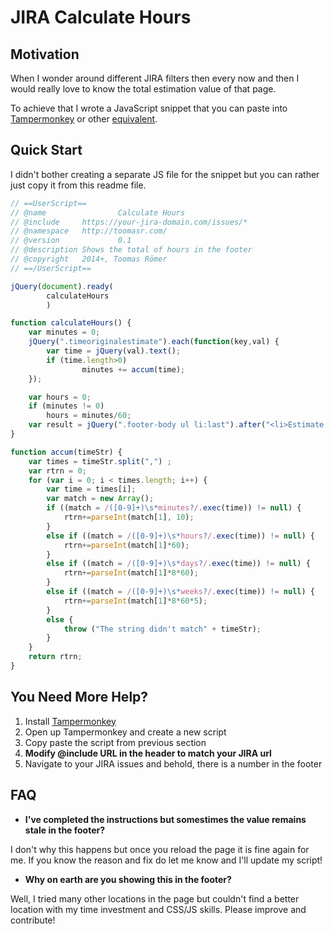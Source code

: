 # JIRA Calculate Hours

Motivation
----------

When I wonder around different JIRA filters then every now and then I would really love to know the total estimation value of that page.

To achieve that I wrote a JavaScript snippet that you can paste into [Tampermonkey](https://chrome.google.com/webstore/detail/tampermonkey/dhdgffkkebhmkfjojejmpbldmpobfkfo?hl=en) or other [equivalent](http://appcrawlr.com/app/uberGrid/652164).


Quick Start
-----------

I didn't bother creating a separate JS file for the snippet but you can rather just copy it from this readme file.

```javascript
// ==UserScript==
// @name                Calculate Hours
// @include     https://your-jira-domain.com/issues/*
// @namespace   http://toomasr.com/
// @version             0.1
// @description Shows the total of hours in the footer
// @copyright   2014+, Toomas Römer
// ==/UserScript==

jQuery(document).ready(
        calculateHours
        )

function calculateHours() {
    var minutes = 0;
    jQuery(".timeoriginalestimate").each(function(key,val) {
        var time = jQuery(val).text();
        if (time.length>0)
                minutes += accum(time);
    });

    var hours = 0;
    if (minutes != 0)
        hours = minutes/60;
    var result = jQuery(".footer-body ul li:last").after("<li>Estimate: "+(hours)+" hours</li>");
}

function accum(timeStr) {
    var times = timeStr.split(",") ;
    var rtrn = 0;
    for (var i = 0; i < times.length; i++) {
        var time = times[i];
        var match = new Array();
        if ((match = /([0-9]+)\s*minutes?/.exec(time)) != null) {
            rtrn+=parseInt(match[1], 10);
        }
        else if ((match = /([0-9]+)\s*hours?/.exec(time)) != null) {
            rtrn+=parseInt(match[1]*60);
        }
        else if ((match = /([0-9]+)\s*days?/.exec(time)) != null) {
            rtrn+=parseInt(match[1]*8*60);
        }
        else if ((match = /([0-9]+)\s*weeks?/.exec(time)) != null) {
            rtrn+=parseInt(match[1]*8*60*5);
        }
        else {
            throw ("The string didn't match" + timeStr);
        }
    }
    return rtrn;
}

```

You Need More Help?
-------------------

1. Install [Tampermonkey](https://chrome.google.com/webstore/detail/tampermonkey/dhdgffkkebhmkfjojejmpbldmpobfkfo?hl=en)
2. Open up Tampermonkey and create a new script
3. Copy paste the script from previous section
4. **Modify @include URL in the header to match your JIRA url**
5. Navigate to your JIRA issues and behold, there is a number in the footer

FAQ
--------

* **I've completed the instructions but somestimes the value remains stale in the footer?**

I don't why this happens but once you reload the page it is fine again for me. If you know the reason and fix do let me know and I'll update my script!

* **Why on earth are you showing this in the footer?**

Well, I tried many other locations in the page but couldn't find a better location with my time investment and CSS/JS skills. Please improve and contribute!

